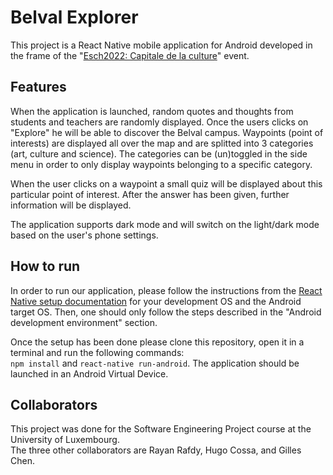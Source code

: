 # Belval Explorer
This project is a React Native mobile application for Android developed in the frame of the "[Esch2022: Capitale de la culture](https://esch2022.lu/en/)" event.

## Features
When the application is launched, random quotes and thoughts from students and teachers are randomly displayed.
Once the users clicks on "Explore" he will be able to discover the Belval campus. Waypoints (point of interests) are displayed all over the map and are splitted into 3 categories (art, culture and science).
The categories can be (un)toggled in the side menu in order to only display waypoints belonging to a specific category.

When the user clicks on a waypoint a small quiz will be displayed about this particular point of interest. After the answer has been given, further information will be displayed.

The application supports dark mode and will switch on the light/dark mode based on the user's phone settings.

## How to run
In order to run our application, please follow the instructions from the [React Native setup documentation](https://reactnative.dev/docs/environment-setup) for your development OS and the Android target OS.
Then, one should only follow the steps described in the "Android development environment" section.

Once the setup has been done please clone this repository, open it in a terminal and run the following commands:<br/> ```npm install``` and ```react-native run-android```.
The application should be launched in an Android Virtual Device.

## Collaborators
This project was done for the Software Engineering Project course at the University of Luxembourg.  
The three other collaborators are Rayan Rafdy, Hugo Cossa, and Gilles Chen.  

